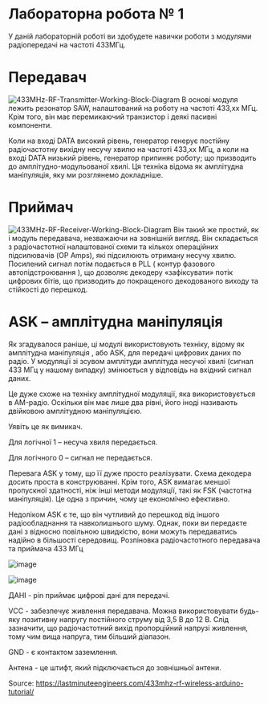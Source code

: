 # Лабораторна робота № 1
У даній лабораторній роботі ви здобудете навички роботи з модулями радіопередачі на частоті 433МГц.
# Передавач

![433MHz-RF-Transmitter-Working-Block-Diagram](https://github.com/user-attachments/assets/e4d932ca-20be-4e49-befe-897a599ea6a1)
 В основі модуля лежить резонатор SAW, налаштований на роботу на частоті 433,xx МГц. Крім того, він має перемикаючий транзистор і деякі пасивні компоненти.

Коли на вході DATA високий рівень, генератор генерує постійну радіочастотну вихідну несучу хвилю на частоті 433,xx МГц, а коли на вході DATA низький рівень, генератор припиняє роботу; що призводить до амплітудно-модульованої хвилі. Ця техніка відома як амплітудна маніпуляція, яку ми розглянемо докладніше.
# Приймач
![433MHz-RF-Receiver-Working-Block-Diagram](https://github.com/user-attachments/assets/2ab5536e-4dfb-4abd-b8c4-689fc39ea2ae)
Він такий же простий, як і модуль передавача, незважаючи на зовнішній вигляд. Він складається з радіочастотної налаштованої схеми та кількох операційних підсилювачів (OP Amps), які підсилюють отриману несучу хвилю. Посилений сигнал потім подається в PLL ( контур фазового автопідстроювання ), що дозволяє декодеру «зафіксувати» потік цифрових бітів, що призводить до покращеного декодованого виходу та стійкості до перешкод.
# ASK – амплітудна маніпуляція
Як згадувалося раніше, ці модулі використовують техніку, відому як  амплітудна маніпуляція , або ASK, для передачі цифрових даних по радіо. У модуляції зі зсувом амплітуди амплітуда несучої хвилі (сигнал 433 МГц у нашому випадку) змінюється у відповідь на вхідний сигнал даних.

Це дуже схоже на техніку амплітудної модуляції, яка використовується в AM-радіо. Оскільки він має лише два рівні, його іноді називають двійковою амплітудною маніпуляцією.

Уявіть це як вимикач.

Для логічної 1 – несуча хвиля передається.

Для логічного 0 – сигнал не передається.

Перевага ASK у тому, що її дуже просто реалізувати. Схема декодера досить проста в конструюванні. Крім того, ASK вимагає меншої пропускної здатності, ніж інші методи модуляції, такі як FSK (частотна маніпуляція). Це одна з причин, чому це економічно ефективно.

Недоліком ASK є те, що він чутливий до перешкод від іншого радіообладнання та навколишнього шуму. Однак, поки ви передаєте дані з відносно повільною швидкістю, вони можуть передаватись надійно в більшості середовищ.
Розпіновка радіочастотного передавача та приймача 433 МГц

![image](https://github.com/user-attachments/assets/ea6947f4-33b6-48c1-a249-124f7ced1cd7)

![image](https://github.com/user-attachments/assets/6c84f7b6-76ac-480b-a57f-de83c23e520d)

ДАНІ - pin приймає цифрові дані для передачі.

VCC - забезпечує живлення передавача. Можна використовувати будь-яку позитивну напругу постійного струму від 3,5 В до 12 В. Слід зазначити, що радіочастотний вихід пропорційний напрузі живлення, тому чим вища напруга, тим більший діапазон.

GND - є контактом заземлення.

Антена - це штифт, який підключається до зовнішньої антени. 

Source: https://lastminuteengineers.com/433mhz-rf-wireless-arduino-tutorial/
